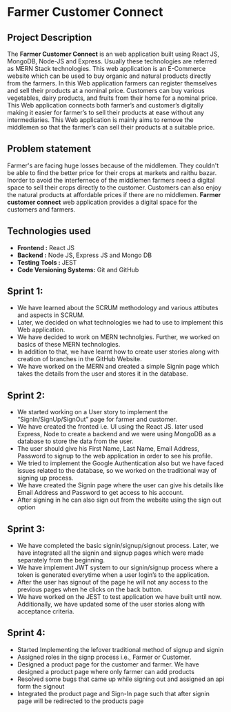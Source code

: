 # Farmer Customer Connect
## Project Description

The **Farmer Customer Connect** is an web application built using React JS, MongoDB, Node-JS and Express. Usually these technologies are referred as MERN Stack technologies. This web application is an E-Commerce website which can be used to buy organic and natural products directly from the farmers. In this Web application farmers can register themselves and sell their products at a nominal price. Customers can buy various vegetables, dairy products, and fruits from their home for a nominal price. This Web application connects both farmer’s and customer’s digitally making it easier for farmer’s to sell their products at ease without any intermediaries. This Web application is mainly aims to remove the middlemen so that the farmer’s can sell their products at a suitable price.

## Problem statement

Farmer's are facing huge losses because of the middlemen. They couldn't be able to find the better price for their crops at markets and raithu bazar. Inorder to avoid the interfernece of the middlemen farmers need a digital space to sell their crops directly to the customer. Customers can also enjoy the natural products at affordable prices if there are no middlemen. **Farmer customer connect** web application provides a digital space for the customers and farmers.

## Technologies used

* **Frontend :** React JS
* **Backend :** Node JS, Express JS and Mongo DB
* **Testing Tools :** JEST  
* **Code Versioning Systems:** Git and GitHub  
  

## Sprint 1:

* We have learned about the SCRUM methodology and various attibutes and aspects in SCRUM. 
* Later, we decided on what technologies we had to use to implement this Web application. 
* We have decided to work on MERN technolgies. Further, we worked on basics of these MERN technologies. 
* In addition to that, we have learnt how to create user stories along with creation of branches in the GitHub Website. 
* We have worked on the MERN and created a simple Signin page which takes the details from the user and stores it in the database.

## Sprint 2:

* We started working on a User story to implement the “SignIn/SignUp/SignOut” page for farmer and customer. 
* We have created the fronted i.e. UI using the React JS. later used Express, Node to create a backend and we were using MongoDB as a database to store the data from the user. 
* The user should give his First Name, Last Name, Email Address, Password to signup to the web application in order to see his profile. 
* We tried to implement the Google Authentication also but we have faced issues related to the database, so we worked on the traditional way of signing up process. 
* We have created the Signin page where the user can give his details like Email Address and Password to get access to his account. 
* After signing in he can also sign out from the website using the sign out option

## Sprint 3:

* We have completed the basic signin/signup/signout process. Later, we have integrated all the signin and signup pages which were made separately from the beginning. 
* We have implement JWT system to our signin/signup process where a token is generated everytime when a user login’s to the application. 
* After the user has signout of the page he will not any access to the previous pages when he clicks on the back button. 
* We have worked on the JEST to test application we have built until now. Additionally, we have updated some of the user stories along with acceptance criteria.


## Sprint 4:

* Started Implementing the lefover traditional method of signup and signin
* Assigned roles in the signp process i.e., Farmer or Customer.
* Designed a product page for the customer and farmer. We have designed a product page where only farmer can add products
* Resolved some bugs that came up while signing out and assigned an api form the signout
* Integrated the product page and Sign-In page such that after signin page will be redirected to the products page 
